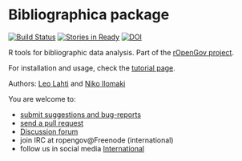 Bibliographica package
=====

[![Build Status](https://api.travis-ci.org/rOpenGov/bibliographica.png)](https://travis-ci.org/rOpenGov/bibliographica)
[![Stories in Ready](https://badge.waffle.io/ropengov/bibliographica.png?label=Ready)](http://waffle.io/ropengov/bibliographica)
[![DOI](https://zenodo.org/badge/4203/rOpenGov/bibliographica.png)](https://github.com/rOpenGov/bibliographica)


R tools for bibliographic data analysis. Part of the [rOpenGov
project](http://ropengov.github.io/). 

For installation and usage, check the [tutorial
page](https://github.com/rOpenGov/bibliographica/blob/master/vignettes/tutorial.md).

Authors: [Leo Lahti](https://github.com/antagomir/) and [Niko Ilomaki]()


You are welcome to:
  
  * [submit suggestions and bug-reports](https://github.com/louhos/bibliographica/issues)
  * [send a pull request](https://github.com/louhos/bibliographica/)
  * [Discussion forum](https://groups.google.com/forum/?hl=fi#!forum/ropengov-forum)
  * join IRC at ropengov@Freenode (international)
  * follow us in social media [International](http://ropengov.github.io/contribute/)
 
